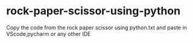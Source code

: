 # rock-paper-scissor-using-python
Copy the code from the rock paper scissor using python.txt
and paste in VScode,pycharm or any other IDE
